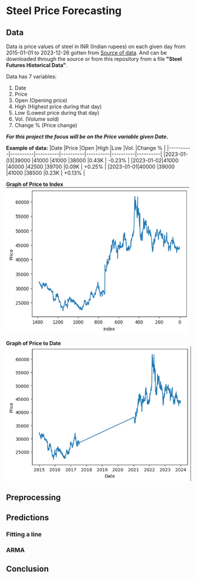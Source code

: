 # Steel Price Forecasting

## Data

Data is price values of steel in INR (Indian rupees) on each given day from 2015-01-01 to 2023-12-26 gotten from [Source of data](https://www.investing.com/commodities/ncdex-steel-futures-historical-data). And can be downloaded through the source or from this repository from a file **"Steel Futures Historical Data"**.

Data has 7 variables:

1. Date 
2. Price
3. Open (Opening price)
4. High (Highest price during that day)
5. Low (Lowest price during that day)
6. Vol. (Volume sold)
7. Change % (Price change)

_**For this project the focus will be on the Price variable given Date.**_

**Example of data:**
|Date      |Price     |Open      |High      |Low       |Vol.      |Change %  |
|----------|----------|----------|----------|----------|----------|----------|
|2023-01-03|39000     |41000     |41000     |38000     |0.43K     | -0.23%   |
|2023-01-02|41000     |40000     |42500     |39700     |0.09K     | +0.25%   |
|2023-01-01|40000     |39000     |41000     |38500     |0.23K     | +0.13%   |

**Graph of Price to Index** \
<img src="https://github.com/DaniBarlund/SteelPriceForecasting/blob/main/photos/priceToIndex.png" width="500" height="400">

**Graph of Price to Date** \
![Price to Date](https://github.com/DaniBarlund/SteelPriceForecasting/blob/main/photos/priceToDate.png)

## Preprocessing

## Predictions

### Fitting a line

### ARMA

## Conclusion
